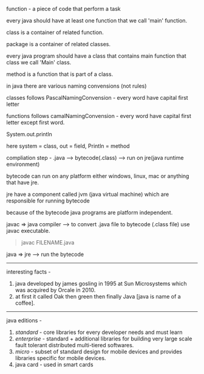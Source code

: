 function - a piece of code that perform a task

every java should have at least one function that we call 'main' function.

class is a container of related function.

package is a container of related classes.

every java program should have a class that contains main function that class we call 'Main' class.

method is a function that is part of a class.

in java there are various naming convensions (not rules)

classes follows PascalNamingConvension - every word have capital first letter

functions follows camalNamingConvension - every word have capital first letter except first word.

System.out.println

here system = class, out = field, Println = method

compliation step - 
.java --> bytecode(.class) --> run on jre(java runtime environment)

bytecode can run on any platform either windows, linux, mac or anything that have jre.

jre have a component called jvm (java virtual machine) which are responsible for running bytecode

because of the bytecode java programs are platform independent.

javac => java compiler --> to convert .java file to bytecode (.class file) use javac executable.

> javac FILENAME.java

java => jre --> run the bytecode

---
interesting facts -
1. java developed by james gosling in 1995 at Sun Microsystems which was acquired by Orcale in 2010.
2. at first it called Oak then green then finally Java [java is name of a coffee].

---
java editions - 
1. *standard* - core libraries for every developer needs and must learn
2. *enterprise* - standard + additional libraries for building very large scale fault tolerant distributed multi-tiered softwares.
3. *micro* - subset of standard design for mobile devices and provides libraries specific for mobile devices.
4. java card - used in smart cards
